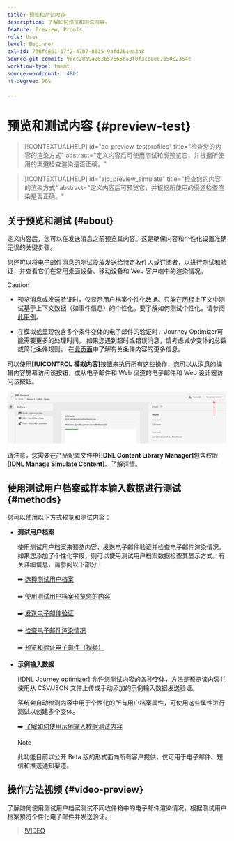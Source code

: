 ```yaml
---
title: 预览和测试内容
description: 了解如何预览和测试内容。
feature: Preview, Proofs
role: User
level: Beginner
exl-id: 736fc861-17f2-47b7-8635-9afd261ea3a8
source-git-commit: 98cc28a942626576666a3f0f3cc8ee7b50c2354c
workflow-type: tm+mt
source-wordcount: '480'
ht-degree: 90%

---
```


# 预览和测试内容 {#preview-test}

>[!CONTEXTUALHELP]
>id="ac_preview_testprofiles"
>title="检查您的内容的渲染方式"
>abstract="定义内容后可使用测试轮廓预览它，并根据所使用的渠道检查渲染是否正确。"

>[!CONTEXTUALHELP]
>id="ajo_preview_simulate"
>title="检查您的内容的渲染方式"
>abstract="定义内容后可预览它，并根据所使用的渠道检查渲染是否正确。"

## 关于预览和测试 {#about}

定义内容后，您可以在发送消息之前预览其内容。这是确保内容和个性化设置准确无误的关键步骤。

您还可以将电子邮件消息的测试投放发送给特定收件人或订阅者，以进行测试和验证，并查看它们在常用桌面设备、移动设备和 Web 客户端中的渲染情况。

>[!CAUTION]
>
>* 预览消息或发送验证时，仅显示用户档案个性化数据。只能在历程上下文中测试基于上下文数据（如事件信息）的个性化。要了解如何测试个性化，请参阅[此用例](../personalization/personalization-use-case.md)。
>
>* 在模拟或呈现包含多个条件变体的电子邮件的验证时，Journey Optimizer可能需要更多的处理时间。 如果您遇到超时或错误消息，请考虑减少变体的总数或简化条件规则。 在[此页面](../personalization/dynamic-content.md)中了解有关条件内容的更多信息。

可以使用&#x200B;**[!UICONTROL 模拟内容]**&#x200B;按钮来执行所有这些操作，您可以从消息的编辑内容屏幕访问该按钮，或从电子邮件和 Web 渠道的电子邮件和 Web 设计器访问该按钮。

![](../email/assets/email-preview-button.png)

请注意，您需要在产品配置文件中&#x200B;**[!DNL Content Library Manager]**&#x200B;包含权限&#x200B;**[!DNL Manage Simulate Content]**。[了解详情](../administration/ootb-product-profiles.md#content-library-manager)。

## 使用测试用户档案或样本输入数据进行测试 {#methods}

您可以使用以下方式预览和测试内容：

* **测试用户档案**

  使用测试用户档案来预览内容，发送电子邮件验证并检查电子邮件渲染情况。如果您添加了个性化字段，则可以使用测试用户档案数据检查其显示方式。有关详细信息，请参阅以下部分：

  ➡️ [选择测试用户档案](test-profiles.md)

  ➡️ [使用测试用户档案预览您的内容](preview.md)

  ➡️ [发送电子邮件验证](proofs.md)

  ➡️ [检查电子邮件渲染情况](rendering.md)

  ➡️ [预览和验证电子邮件（视频）](#video-preview)

* **示例输入数据**

  [!DNL Journey optimizer] 允许您测试内容的各种变体，方法是预览该内容并使用从 CSV/JSON 文件上传或手动添加的示例输入数据发送验证。

  系统会自动检测内容中用于个性化的所有用户档案属性，可使用这些属性进行测试以创建多个变体。

  ➡️ [了解如何使用示例输入数据测试内容](../test-approve/simulate-sample-input.md)

  >[!NOTE]
  >
  >此功能目前以公开 Beta 版的形式面向所有客户提供，仅可用于电子邮件、短信和推送通知渠道。

## 操作方法视频 {#video-preview}

了解如何使用测试用户档案测试不同收件箱中的电子邮件渲染情况，根据测试用户档案预览个性化电子邮件并发送验证。

>[!VIDEO](https://video.tv.adobe.com/v/3425026?quality=12)
